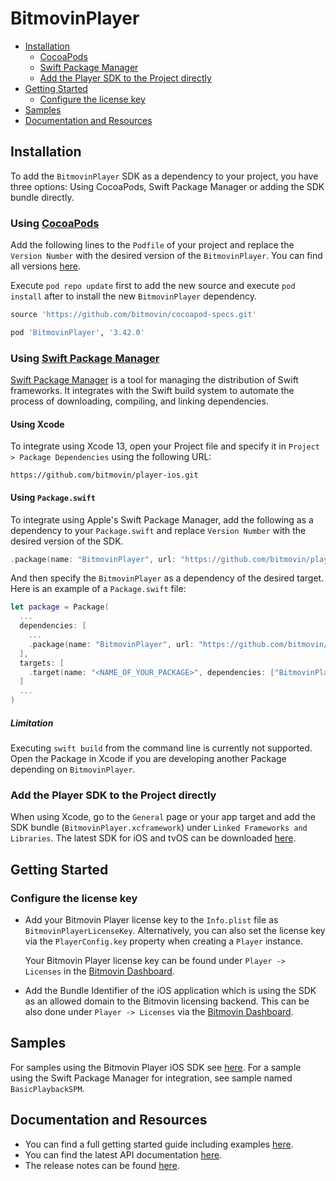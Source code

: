 # BitmovinPlayer

- [Installation](#installation)
    - [CocoaPods](#using-cocoapods)
    - [Swift Package Manager](#using-swift-package-manager)
    - [Add the Player SDK to the Project directly](#add-the-player-sdk-to-the-project-directly)
- [Getting Started](#getting-started)
    - [Configure the license key](#configure-the-license-key)
- [Samples](#samples)
- [Documentation and Resources](#documentation-and-resources)

## Installation
To add the `BitmovinPlayer` SDK as a dependency to your project, you have three options: Using CocoaPods, Swift Package Manager or adding the SDK bundle directly.

### Using [CocoaPods](https://cocoapods.org/)
Add the following lines to the `Podfile` of your project and replace the `Version Number` with the desired version of the `BitmovinPlayer`. You can find all versions [here](https://github.com/bitmovin/cocoapod-specs/tree/master/Specs/BitmovinPlayer).

Execute `pod repo update` first to add the new source and execute `pod install` after to install the new `BitmovinPlayer` dependency.

```ruby
source 'https://github.com/bitmovin/cocoapod-specs.git'

pod 'BitmovinPlayer', '3.42.0'
```

### Using [Swift Package Manager](https://swift.org/package-manager/)
[Swift Package Manager](https://swift.org/package-manager/) is a tool for managing the distribution of Swift frameworks. It integrates with the Swift build system to automate the process of downloading, compiling, and linking dependencies.

#### Using Xcode
To integrate using Xcode 13, open your Project file and specify it in `Project > Package Dependencies` using the following URL:

```
https://github.com/bitmovin/player-ios.git
```

#### Using `Package.swift`
To integrate using Apple's Swift Package Manager, add the following as a dependency to your `Package.swift` and replace `Version Number` with the desired version of the SDK.

```swift
.package(name: "BitmovinPlayer", url: "https://github.com/bitmovin/player-ios.git", .exact("Version Number"))
```

And then specify the `BitmovinPlayer` as a dependency of the desired target. Here is an example of a `Package.swift` file:

```swift
let package = Package(
  ...
  dependencies: [
    ...
    .package(name: "BitmovinPlayer", url: "https://github.com/bitmovin/player-ios.git", .exact("Version Number"))
  ],
  targets: [
    .target(name: "<NAME_OF_YOUR_PACKAGE>", dependencies: ["BitmovinPlayer"])
  ]
  ...
)
```

##### Limitation
Executing `swift build` from the command line is currently not supported. Open the Package in Xcode if you are developing another Package depending on `BitmovinPlayer`.

### Add the Player SDK to the Project directly
When using Xcode, go to the `General` page or your app target and add the SDK bundle (`BitmovinPlayer.xcframework`) under `Linked Frameworks and Libraries`. The latest SDK for iOS and tvOS can be downloaded [here](https://cdn.bitmovin.com/player/ios_tvos/3.42.0/BitmovinPlayer.zip).

## Getting Started
### Configure the license key

- Add your Bitmovin Player license key to the `Info.plist` file as `BitmovinPlayerLicenseKey`. Alternatively, you can also set the license key via the `PlayerConfig.key` property when creating a `Player` instance.

    Your Bitmovin Player license key can be found under `Player -> Licenses` in the [Bitmovin Dashboard](https://bitmovin.com/dashboard).

- Add the Bundle Identifier of the iOS application which is using the SDK as an allowed domain to the Bitmovin licensing backend. This can be also done under `Player -> Licenses` via the [Bitmovin Dashboard](https://dashboard.bitmovin.com).

## Samples

For samples using the Bitmovin Player iOS SDK see [here](https://github.com/bitmovin/bitmovin-player-ios-samples).
For a sample using the Swift Package Manager for integration, see sample named `BasicPlaybackSPM`.


## Documentation and Resources
-   You can find a full getting started guide including examples [here](https://bitmovin.com/docs/player/getting-started/ios).
-   You can find the latest API documentation [here](https://bitmovin.com/docs/player/api-reference/ios/ios-sdk-api-reference-v3#/player/ios/3/docs/index.html).
-   The release notes can be found [here](https://bitmovin.com/docs/player/releases/ios).
